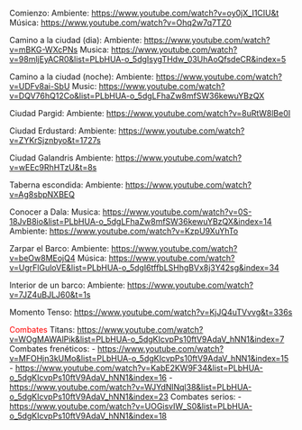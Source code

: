 Comienzo:
	Ambiente: https://www.youtube.com/watch?v=oy0jX_I1CIU&t
	Música: https://www.youtube.com/watch?v=Ohq2w7q7TZ0

Camino a la ciudad (dia):
	Ambiente: https://www.youtube.com/watch?v=mBKG-WXcPNs
	Musica: https://www.youtube.com/watch?v=98mljEyACR0&list=PLbHUA-o_5dgIsygTHdw_03UhAoQfsdeCR&index=5

Camino a la ciudad (noche):
	Ambiente: https://www.youtube.com/watch?v=UDFv8ai-SbU
	Music: https://www.youtube.com/watch?v=DQV76hQ12Co&list=PLbHUA-o_5dgLFhaZw8mfSW36kewuYBzQX

Ciudad Pargid:
	Ambiente: https://www.youtube.com/watch?v=8uRtW8lBe0I

Ciudad Erdustard:
	Ambiente: https://www.youtube.com/watch?v=ZYKrSjznbyo&t=1727s
	

Ciudad Galandris
	Ambiente: https://www.youtube.com/watch?v=wEEc9RhHTzU&t=8s

Taberna escondida:
	Ambiente: https://www.youtube.com/watch?v=Ag8sbpNXBEQ

Conocer a Dala:
	Musica: https://www.youtube.com/watch?v=0S-18JvB8io&list=PLbHUA-o_5dgLFhaZw8mfSW36kewuYBzQX&index=14
	Ambiente: https://www.youtube.com/watch?v=KzpU9XuYhTo

Zarpar el Barco:
	Ambiente: https://www.youtube.com/watch?v=beOw8MEojQ4
	Música: https://www.youtube.com/watch?v=UgrFlGuloVE&list=PLbHUA-o_5dgI6tffbLSHhgBVx8j3Y42sg&index=34

Interior de un barco: 
	Ambiente: https://www.youtube.com/watch?v=7JZ4uBJLJ60&t=1s

Momento Tenso:
	https://www.youtube.com/watch?v=KjJQ4uTVvvg&t=336s

<font color="#ff0000">Combates</font>
	Titans: https://www.youtube.com/watch?v=WOgMAWAlPik&list=PLbHUA-o_5dgKIcvpPs10ftV9AdaV_hNN1&index=7
		Combates frenéticos:
		- https://www.youtube.com/watch?v=MFOHjn3kUMo&list=PLbHUA-o_5dgKIcvpPs10ftV9AdaV_hNN1&index=15
		- https://www.youtube.com/watch?v=KabE2KW9F34&list=PLbHUA-o_5dgKIcvpPs10ftV9AdaV_hNN1&index=16
		- https://www.youtube.com/watch?v=WJYdNlNql38&list=PLbHUA-o_5dgKIcvpPs10ftV9AdaV_hNN1&index=23
		Combates serios:
		- https://www.youtube.com/watch?v=UOGisvIW_S0&list=PLbHUA-o_5dgKIcvpPs10ftV9AdaV_hNN1&index=18